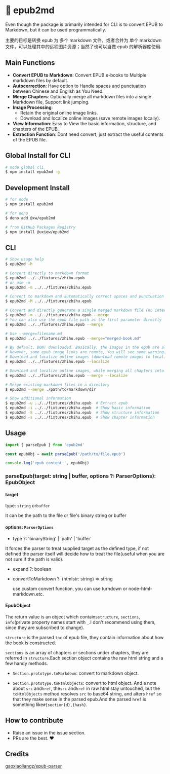 # 📖 epub2md

Even though the package is primarily intended for CLI is to convert EPUB to Markdown, but it can be used programmatically.

主要的目标是转换 epub 为 多个 markdown 文件，或者合并为 单个 markdown 文件，可以处理其中的远程图片资源；当然了也可以当做 epub 的解析器库使用.

## Main Functions

- **Convert EPUB to Markdown**: Convert EPUB e-books to Multiple markdown files by default.
- **Autocorrection**: Have option to Handle spaces and punctuation between Chinese and English as You Need.
- **Merge Chapters**: Optionally merge all markdown files into a single Markdown file, Support link jumping.
- **Image Processing**:
  - Retain the original online image links.
  - Download and localize online images (save remote images locally).
- **View Information**: Easy to View the basic information, structure, and chapters of the EPUB.
- **Extraction Function**: Dont need convert, just extract the useful contents of the EPUB file.

## Global Install for CLI

```sh
# node global cli
$ npm install epub2md -g
```

## Development Install

```sh
# for node
$ npm install epub2md

# for deno
$ deno add @xw/epub2md

# from GitHub Packages Registry
$ npm install @uxiew/epub2md
```

## CLI

```bash
# Show usage help
$ epub2md -h

# Convert directly to markdown format
$ epub2md ../../fixtures/zhihu.epub
# or use -m
$ epub2md -m ../../fixtures/zhihu.epub

# Convert to markdown and automatically correct spaces and punctuation between Chinese and English (CLI only)
$ epub2md -M ../../fixtures/zhihu.epub

# Convert and directly generate a single merged markdown file (no intermediate files)
$ epub2md -m ../../fixtures/zhihu.epub --merge
# You can also use the epub file path as the first parameter directly
$ epub2md ../../fixtures/zhihu.epub --merge

# Use --merge=filename.md
$ epub2md ../../fixtures/zhihu.epub --merge="merged-book.md"

# By default, DONT downloaded. Basically, the images in the epub are already included, so there is no need to download. 
# However, some epub image links are remote, You will see some warning，maybe they need to be downloaded.
# Download and localize online images (download remote images to local) (need node > 18.0)
$ epub2md ../../fixtures/zhihu.epub --localize

# Download and localize online images, while merging all chapters into a single file
$ epub2md ../../fixtures/zhihu.epub --merge --localize

# Merge existing markdown files in a directory
$ epub2md --merge ./path/to/markdown/dir

# Show additional information
$ epub2md -u ../../fixtures/zhihu.epub  # Extract epub
$ epub2md -i ../../fixtures/zhihu.epub  # Show basic information
$ epub2md -S ../../fixtures/zhihu.epub  # Show structure information
$ epub2md -s ../../fixtures/zhihu.epub  # Show chapter information
```

## Usage

```js
import { parseEpub } from 'epub2md'

const epubObj = await parseEpub('/path/to/file.epub')

console.log('epub content:', epubObj)
```

### parseEpub(target: string | buffer, options ?: ParserOptions): EpubObject

#### target

type: `string` or`buffer`

It can be the path to the file or file's binary string or buffer

#### options: `ParserOptions`

- type ?: 'binaryString' | 'path' | 'buffer'

It forces the parser to treat supplied target as the defined type, if not defined the parser itself will decide how to treat the file(useful when you are not sure if the path is valid).

- expand ?: boolean
- convertToMarkdown ?: (htmlstr: string) => string

  use custom convert function, you can use turndown or node-html-markdown.etc.

#### EpubObject

The return value is an object which contains`structure`, `sections`, `info`(private property names start with `_`.I don't recommend using them, since they are subscribed to change).

`structure` is the parsed `toc` of epub file, they contain information about how the book is constructed.

`sections` is an array of chapters or sections under chapters, they are referred in `structure`.Each section object contains the raw html string and a few handy methods.

- `Section.prototype.toMarkdown`: convert to markdown object.

- `Section.prototype.toHtmlObjects`: convert to html object. And a note about `src` and`href`, the`src` and`href` in raw html stay untouched, but the `toHtmlObjects` method resolves `src` to base64 string, and alters `href` so that they make sense in the parsed epub.And the parsed `href` is something like`#{sectionId},{hash}`.

## How to contribute

- Raise an issue in the issue section.
- PRs are the best. ❤️

## Credits

[gaoxiaoliangz/epub-parser](https://github.com/gaoxiaoliangz/epub-parser)
